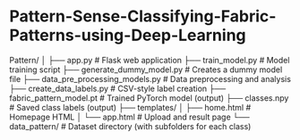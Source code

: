 # Pattern-Sense-Classifying-Fabric-Patterns-using-Deep-Learning


Pattern/
│
├── app.py                    # Flask web application
├── train_model.py           # Model training script
├── generate_dummy_model.py  # Creates a dummy model file
├── data_pre_processing_models.py  # Data preprocessing and analysis
├── create_data_labels.py    # CSV-style label creation
├── fabric_pattern_model.pt  # Trained PyTorch model (output)
├── classes.npy              # Saved class labels (output)
├── templates/
│   ├── home.html            # Homepage HTML
│   └── app.html             # Upload and result page
└── data_pattern/            # Dataset directory (with subfolders for each class)
